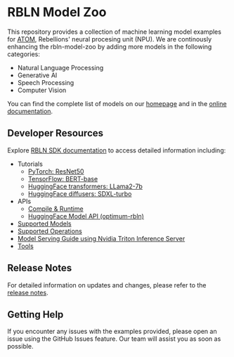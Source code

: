 # RBLN Model Zoo
This repository provides a collection of machine learning model examples for [ATOM](https://rebellions.ai/rebellions-product/atom-2), Rebellions' neural procesing unit (NPU). We are continously enhancing the rbln-model-zoo by adding more models in the following categories:

- Natural Language Processing
- Generative AI
- Speech Processing
- Computer Vision

You can find the complete list of models on our [homepage](https://rebellions.ai/developers/model-zoo) and in the [online documentation](https://docs.rbln.ai/misc/pytorch_modelzoo.html).

## Developer Resources
Explore [RBLN SDK documentation](https://docs.rbln.ai) to access detailed information including:

- Tutorials
    - [PyTorch: ResNet50](https://docs.rbln.ai/tutorial/basic/pytorch_resnet50.html)
    - [TensorFlow: BERT-base](https://docs.rbln.ai/tutorial/basic/tensorflow_bert.html)
    - [HuggingFace transformers: LLama2-7b](https://docs.rbln.ai/software/optimum/tutorial/llama_7b.html)
    - [HuggingFace diffusers: SDXL-turbo](https://docs.rbln.ai/software/optimum/tutorial/sdxl_turbo.html)
- APIs
    - [Compile & Runtime](https://docs.rbln.ai/software/api/python_api.html)
    - [HuggingFace Model API (optimum-rbln)](https://docs.rbln.ai/software/optimum/model_api.html)
- [Supported Models](https://docs.rbln.ai/misc/pytorch_modelzoo.html)
- [Supported Operations](https://docs.rbln.ai/misc/supported_ops_pytorch.html)
- [Model Serving Guide using Nvidia Triton Inference Server](https://docs.rbln.ai/software/model_serving/tritonserver.html)
- [Tools](https://docs.rbln.ai/software/tools.html)

## Release Notes
For detailed information on updates and changes, please refer to the [release notes](CHANGELOG.md).

## Getting Help
If you encounter any issues with the examples provided, please open an issue using the GitHub Issues feature. Our team will assist you as soon as possible.

